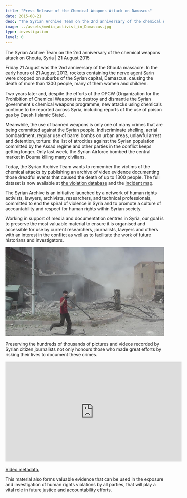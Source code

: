 ```yaml
---
title: "Press Release of the Chemical Weapons Attack on Damascus"
date: 2015-08-21
desc: "The Syrian Archive Team on the 2nd anniversary of the chemical weapons attack on Ghouta, Syria"
image: ../assets/media_activist_in_Damascus.jpg
type: investigation
level: 0
---
```

The Syrian Archive Team on the 2nd anniversary of the chemical weapons attack on Ghouta, Syria \| 21 August 2015

Friday 21 August was the 2nd anniversary of the Ghouta massacre. In the early hours of 21 August 2013, rockets containing the nerve agent Sarin were dropped on suburbs of the Syrian capital, Damascus, causing the death of more than 1300 people, many of them women and children.

Two years later and, despite the efforts of the OPCW (Organization for the Prohibition of Chemical Weapons) to destroy and dismantle the Syrian government's chemical weapons programme, new attacks using chemicals continue to be reported across Syria, including reports of the use of poison gas by Daesh (Islamic State).

Meanwhile, the use of banned weapons is only one of many crimes that are being committed against the Syrian people. Indiscriminate shelling, aerial bombardment, regular use of barrel bombs on urban areas, unlawful arrest and detention, torture: the list of atrocities against the Syrian population committed by the Assad regime and other parties in the conflict keeps getting longer. Only last week, the Syrian Airforce bombed the central market in Douma killing many civilians.

Today, the Syrian Archive Team wants to remember the victims of the chemical attacks by publishing an archive of video evidence documenting those dreadful events that caused the death of up to 1300 people. The full dataset is now available at [the violation database](https://syrianarchive.org/en/database) and the [incident map](https://syrianarchive.org/en/database/map).

The Syrian Archive is an initiative launched by a network of human rights activists, lawyers, archivists, researchers, and technical professionals, committed to end the spiral of violence in Syria and to promote a culture of accountability and respect for human rights within Syrian society.

Working in support of media and documentation centres in Syria, our goal is to preserve the most valuable material to ensure it is organised and accessible for use by current researchers, journalists, lawyers and others with an interest in the conflict as well as to facilitate the work of future historians and investigators.

![media\_activist\_in\_Damascus.jpg](../assets/media_activist_in_Damascus.jpg)

Preserving the hundreds of thousands of pictures and videos recorded by Syrian citizen journalists not only honours those who made great efforts by risking their lives to document these crimes.

<iframe width="560" height="315" src="https://www.youtube.com/embed/y6CZtF6pGvQ" frameborder="0" allowfullscreen>
</iframe>

[Video metadata.](https://syrianarchive.org/en/database?term=ccef0219&type_of_violation=Use_of_illegal_weapons&unit=ccef0219)

This material also forms valuable evidence that can be used in the exposure and investigation of human rights violations by all parties, that will play a vital role in future justice and accountability efforts.
